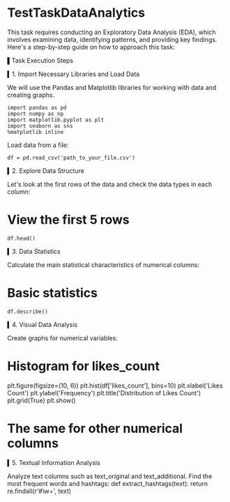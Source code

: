 # TestTaskDataAnalytics


This task requires conducting an Exploratory Data Analysis (EDA), which involves examining data, identifying patterns, and providing key findings. Here's a step-by-step guide on how to approach this task:

▌Task Execution Steps

▍1. Import Necessary Libraries and Load Data

We will use the Pandas and Matplotlib libraries for working with data and creating graphs.
```
import pandas as pd
import numpy as np
import matplotlib.pyplot as plt
import seaborn as sns
%matplotlib inline
```

Load data from a file:

```
df = pd.read_csv('path_to_your_file.csv')
```

▍2. Explore Data Structure

Let's look at the first rows of the data and check the data types in each column:
# View the first 5 rows
```
df.head()
```
▍3. Data Statistics

Calculate the main statistical characteristics of numerical columns:
# Basic statistics
```
df.describe()
```

▍4. Visual Data Analysis

Create graphs for numerical variables:
# Histogram for likes_count
plt.figure(figsize=(10, 6))
plt.hist(df['likes_count'], bins=10)
plt.xlabel('Likes Count')
plt.ylabel('Frequency')
plt.title('Distribution of Likes Count')
plt.grid(True)
plt.show()

# The same for other numerical columns


▍5. Textual Information Analysis

Analyze text columns such as text_original and text_additional. Find the most frequent words and hashtags:
def extract_hashtags(text):
    return re.findall(r'#\w+', text)
